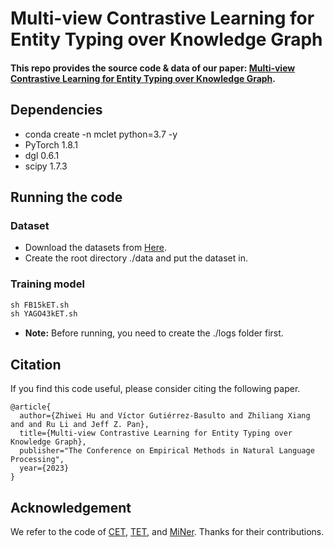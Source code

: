 # Multi-view Contrastive Learning for Entity Typing over Knowledge Graph
#### This repo provides the source code & data of our paper: [Multi-view Contrastive Learning for Entity Typing over Knowledge Graph](https://arxiv.org/pdf/2310.12008.pdf).
## Dependencies
* conda create -n mclet python=3.7 -y
* PyTorch 1.8.1
* dgl 0.6.1
* scipy 1.7.3

## Running the code
### Dataset
* Download the datasets from [Here](https://drive.google.com/drive/folders/1YrE1HnAbTVjovY9NzzUnPvPXKqy_xnnD?usp=sharing).
* Create the root directory ./data and put the dataset in.

### Training model
```python
sh FB15kET.sh
sh YAGO43kET.sh
```

* **Note:** Before running, you need to create the ./logs folder first.

## Citation
If you find this code useful, please consider citing the following paper.
```
@article{
  author={Zhiwei Hu and Víctor Gutiérrez-Basulto and Zhiliang Xiang and and Ru Li and Jeff Z. Pan},
  title={Multi-view Contrastive Learning for Entity Typing over Knowledge Graph},
  publisher="The Conference on Empirical Methods in Natural Language Processing",
  year={2023}
}
```
## Acknowledgement
We refer to the code of [CET](https://github.com/CCIIPLab/CET), [TET](https://github.com/zhiweihu1103/ET-TET), and [MiNer](https://github.com/jinzhuoran/MiNer). Thanks for their contributions.

